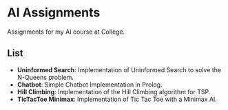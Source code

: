 # AI Assignments
Assignments for my AI course at College.

## List
- **Uninformed Search**: Implementation of Uninformed Search to solve the N-Queens problem.
- **Chatbot**: Simple Chatbot Implementation in Prolog.
- **Hill Climbing**: Implementation of the Hill Climbing algorithm for TSP.
- **TicTacToe Minimax**: Implementation of Tic Tac Toe with a Minimax AI.
